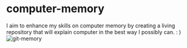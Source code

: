 # computer-memory
I aim to enhance my skills on computer memory by creating a living repository that will explain computer in the best way I possibly can. : )
![git-memory](https://github.com/alexander-john/computer-memory/assets/13820251/5f296bc9-9fa6-4255-89b9-9fbe3ff8a8ba#gh-dark-mode-only)
